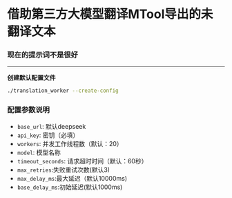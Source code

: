 # 借助第三方大模型翻译MTool导出的未翻译文本
### 现在的提示词不是很好
------
**创建默认配置文件**

```bash
./translation_worker --create-config
```
### 配置参数说明

- `base_url`: 默认deepseek
- `api_key`: 密钥（必填）
- `workers`: 并发工作线程数（默认：20）
- `model`: 模型名称
- `timeout_seconds`: 请求超时时间（默认：60秒）
- `max_retries`:失败重试次数(默认3)
- `max_delay_ms`:最大延迟（默认10000ms)
- `base_delay_ms`:初始延迟(默认1000ms)
